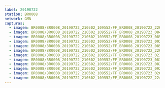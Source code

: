 ```yaml
---
label: 20190722
station: BR0008
network: GMN
capturas:
  - imagem: BR0008/BR0008_20190722_210502_109552/FF_BR0008_20190722_220734_254_0051200.fits_maxpixel.jpg
  - imagem: BR0008/BR0008_20190722_210502_109552/FF_BR0008_20190723_084805_623_0563712.fits_maxpixel.jpg
  - imagem: BR0008/BR0008_20190722_210502_109552/FF_BR0008_20190723_085736_293_0571136.fits_maxpixel.jpg
  - imagem: BR0008/BR0008_20190722_210502_109552/FF_BR0008_20190723_092007_507_0589568.fits_maxpixel.jpg
  - imagem: BR0008/BR0008_20190722_210502_109552/FF_BR0008_20190723_085717_538_0570880.fits_maxpixel.jpg
  - imagem: BR0008/BR0008_20190722_210502_109552/FF_BR0008_20190722_220752_841_0051456.fits_maxpixel.jpg
  - imagem: BR0008/BR0008_20190722_210502_109552/FF_BR0008_20190723_021149_563_0247040.fits_maxpixel.jpg
  - imagem: BR0008/BR0008_20190722_210502_109552/FF_BR0008_20190723_083449_630_0552960.fits_maxpixel.jpg
  - imagem: BR0008/BR0008_20190722_210502_109552/FF_BR0008_20190723_083509_088_0553216.fits_maxpixel.jpg
  - imagem: BR0008/BR0008_20190722_210502_109552/FF_BR0008_20190723_092027_033_0589824.fits_maxpixel.jpg
  - imagem: BR0008/BR0008_20190722_210502_109552/FF_BR0008_20190723_020133_688_0238848.fits_maxpixel.jpg
  - imagem: BR0008/BR0008_20190722_210502_109552/FF_BR0008_20190722_224554_079_0082432.fits_maxpixel.jpg
---
```

